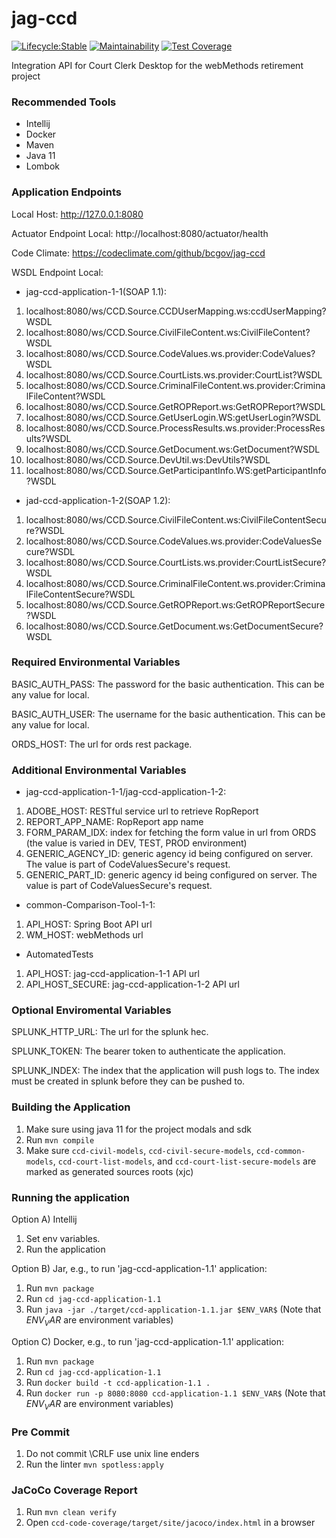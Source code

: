 # jag-ccd

[![Lifecycle:Stable](https://img.shields.io/badge/Lifecycle-Stable-97ca00)](https://github.com/bcgov/jag-ccd)
[![Maintainability](https://api.codeclimate.com/v1/badges/d9bac462571a5327f783/maintainability)](https://codeclimate.com/github/bcgov/jag-ccd/maintainability)
[![Test Coverage](https://api.codeclimate.com/v1/badges/d9bac462571a5327f783/test_coverage)](https://codeclimate.com/github/bcgov/jag-ccd/test_coverage)

Integration API for Court Clerk Desktop for the webMethods retirement project

### Recommended Tools
* Intellij
* Docker
* Maven
* Java 11
* Lombok

### Application Endpoints

Local Host: http://127.0.0.1:8080

Actuator Endpoint Local: http://localhost:8080/actuator/health

Code Climate: https://codeclimate.com/github/bcgov/jag-ccd

WSDL Endpoint Local:
* jag-ccd-application-1-1(SOAP 1.1):
1) localhost:8080/ws/CCD.Source.CCDUserMapping.ws:ccdUserMapping?WSDL
2) localhost:8080/ws/CCD.Source.CivilFileContent.ws:CivilFileContent?WSDL
3) localhost:8080/ws/CCD.Source.CodeValues.ws.provider:CodeValues?WSDL
4) localhost:8080/ws/CCD.Source.CourtLists.ws.provider:CourtList?WSDL
5) localhost:8080/ws/CCD.Source.CriminalFileContent.ws.provider:CriminalFileContent?WSDL
6) localhost:8080/ws/CCD.Source.GetROPReport.ws:GetROPReport?WSDL
7) localhost:8080/ws/CCD.Source.GetUserLogin.WS:getUserLogin?WSDL
8) localhost:8080/ws/CCD.Source.ProcessResults.ws.provider:ProcessResults?WSDL
9) localhost:8080/ws/CCD.Source.GetDocument.ws:GetDocument?WSDL
10) localhost:8080/ws/CCD.Source.DevUtil.ws:DevUtils?WSDL
11) localhost:8080/ws/CCD.Source.GetParticipantInfo.WS:getParticipantInfo?WSDL

* jad-ccd-application-1-2(SOAP 1.2):
1) localhost:8080/ws/CCD.Source.CivilFileContent.ws:CivilFileContentSecure?WSDL
2) localhost:8080/ws/CCD.Source.CodeValues.ws.provider:CodeValuesSecure?WSDL
3) localhost:8080/ws/CCD.Source.CourtLists.ws.provider:CourtListSecure?WSDL
4) localhost:8080/ws/CCD.Source.CriminalFileContent.ws.provider:CriminalFileContentSecure?WSDL
5) localhost:8080/ws/CCD.Source.GetROPReport.ws:GetROPReportSecure?WSDL
6) localhost:8080/ws/CCD.Source.GetDocument.ws:GetDocumentSecure?WSDL

### Required Environmental Variables

BASIC_AUTH_PASS: The password for the basic authentication. This can be any value for local.

BASIC_AUTH_USER: The username for the basic authentication. This can be any value for local.

ORDS_HOST: The url for ords rest package.

### Additional Environmental Variables
* jag-ccd-application-1-1/jag-ccd-application-1-2:
1) ADOBE_HOST: RESTful service url to retrieve RopReport
2) REPORT_APP_NAME: RopReport app name
3) FORM_PARAM_IDX: index for fetching the form value in url from ORDS (the value is varied in DEV, TEST, PROD environment)
4) GENERIC_AGENCY_ID: generic agency id being configured on server. The value is part of CodeValuesSecure's request.
5) GENERIC_PART_ID: generic agency id being configured on server. The value is part of CodeValuesSecure's request.

* common-Comparison-Tool-1-1:
1) API_HOST: Spring Boot API url
2) WM_HOST: webMethods url

* AutomatedTests
1) API_HOST: jag-ccd-application-1-1 API url
2) API_HOST_SECURE: jag-ccd-application-1-2 API url

### Optional Enviromental Variables
SPLUNK_HTTP_URL: The url for the splunk hec.

SPLUNK_TOKEN: The bearer token to authenticate the application.

SPLUNK_INDEX: The index that the application will push logs to. The index must be created in splunk
before they can be pushed to.

### Building the Application
1) Make sure using java 11 for the project modals and sdk
2) Run ```mvn compile```
3) Make sure ```ccd-civil-models```, ```ccd-civil-secure-models```, ```ccd-common-models```, ```ccd-court-list-models```, and ```ccd-court-list-secure-models``` are marked as generated sources roots (xjc)

### Running the application
Option A) Intellij
1) Set env variables.
2) Run the application

Option B) Jar, e.g., to run 'jag-ccd-application-1.1' application:
1) Run ```mvn package```
2) Run ```cd jag-ccd-application-1.1```
3) Run ```java -jar ./target/ccd-application-1.1.jar $ENV_VAR$```  (Note that $ENV_VAR$ are environment variables)

Option C) Docker, e.g., to run 'jag-ccd-application-1.1' application:
1) Run ```mvn package```
2) Run ```cd jag-ccd-application-1.1```
3) Run ```docker build -t ccd-application-1.1 .```
4) Run ```docker run -p 8080:8080 ccd-application-1.1 $ENV_VAR$```  (Note that $ENV_VAR$ are environment variables)

### Pre Commit
1) Do not commit \CRLF use unix line enders
2) Run the linter ```mvn spotless:apply```

### JaCoCo Coverage Report
1) Run ```mvn clean verify```
2) Open ```ccd-code-coverage/target/site/jacoco/index.html``` in a browser
